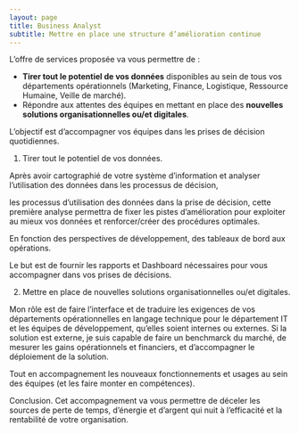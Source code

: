 ```yaml
---
layout: page
title: Business Analyst
subtitle: Mettre en place une structure d’amélioration continue
---
```


L’offre de services proposée va vous permettre de :

* **Tirer tout le potentiel de vos données** disponibles au sein de tous vos départements opérationnels (Marketing, Finance, Logistique, Ressource Humaine, Veille de marché). 
* Répondre aux attentes des équipes en mettant en place des **nouvelles solutions organisationnelles ou/et digitales**. 

L’objectif est d’accompagner vos équipes dans les prises de décision quotidiennes.

1. Tirer tout le potentiel de vos données. 

Après avoir cartographié de votre système d’information et analyser l’utilisation des données dans les processus de décision,  


 les processus d’utilisation des données dans la prise de décision, cette première analyse permettra de fixer les pistes d’amélioration pour exploiter au mieux vos données et renforcer/créer des procédures optimales.

En fonction des perspectives de développement, des tableaux de bord aux opérations.  

Le but est de fournir les rapports et Dashboard nécessaires pour vous accompagner dans vos prises de décisions. 

2. Mettre en place de nouvelles solutions organisationnelles ou/et digitales. 

Mon rôle est de faire l’interface et de traduire les exigences de vos départements opérationnelles en langage technique pour le département IT et les équipes de développement, qu’elles soient internes ou externes. Si la solution est externe, je suis capable de faire un benchmarck du marché, de mesurer les gains opérationnels et financiers, et d’accompagner le déploiement de la solution. 

Tout en accompagnement les nouveaux fonctionnements et usages au sein des équipes (et les faire monter en compétences). 
 
Conclusion. 
Cet accompagnement va vous permettre de déceler les sources de perte de temps, d’énergie et d’argent qui nuit à l’efficacité et la rentabilité de votre organisation. 


